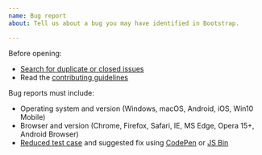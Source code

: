 ```yaml
---
name: Bug report
about: Tell us about a bug you may have identified in Bootstrap.

---
```


Before opening:

- [Search for duplicate or closed issues](https://github.com/jazcarate/redond-it/issues?utf8=%E2%9C%93&q=is%3Aissue+is%3Aopen+)
- Read the [contributing guidelines](https://github.com/jazcarate/redond-it/blob/master/CONTRIBUTING.md)

Bug reports must include:

- Operating system and version (Windows, macOS, Android, iOS, Win10 Mobile)
- Browser and version (Chrome, Firefox, Safari, IE, MS Edge, Opera 15+, Android Browser)
- [Reduced test case](https://css-tricks.com/reduced-test-cases/) and suggested fix using [CodePen](https://codepen.io/) or [JS Bin](https://jsbin.com/)
